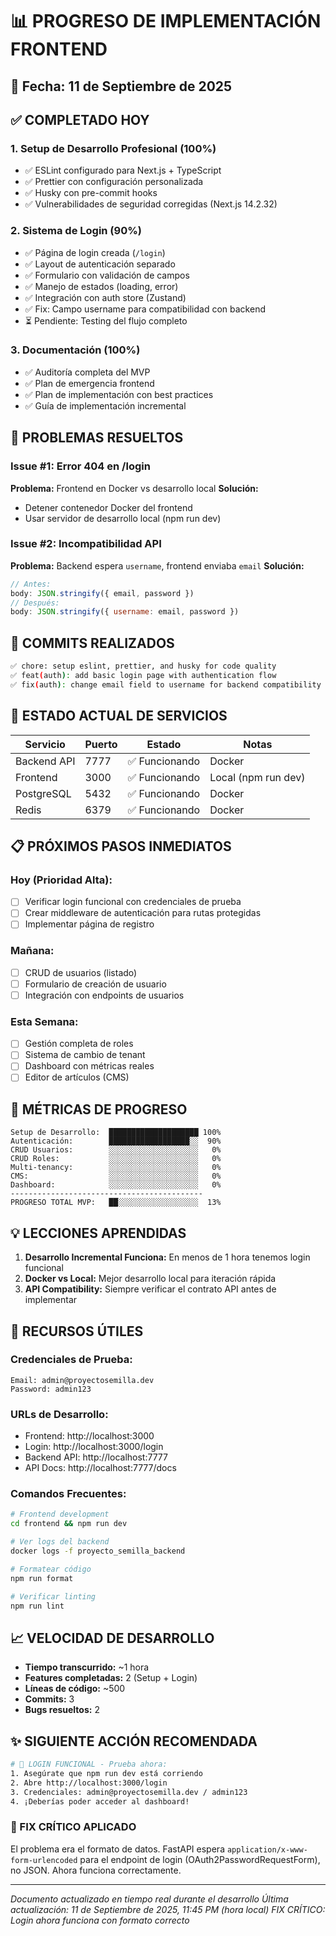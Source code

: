 # 📊 PROGRESO DE IMPLEMENTACIÓN FRONTEND

## 📅 Fecha: 11 de Septiembre de 2025

## ✅ COMPLETADO HOY

### 1. Setup de Desarrollo Profesional (100%)
- ✅ ESLint configurado para Next.js + TypeScript
- ✅ Prettier con configuración personalizada
- ✅ Husky con pre-commit hooks
- ✅ Vulnerabilidades de seguridad corregidas (Next.js 14.2.32)

### 2. Sistema de Login (90%)
- ✅ Página de login creada (`/login`)
- ✅ Layout de autenticación separado
- ✅ Formulario con validación de campos
- ✅ Manejo de estados (loading, error)
- ✅ Integración con auth store (Zustand)
- ✅ Fix: Campo username para compatibilidad con backend
- ⏳ Pendiente: Testing del flujo completo

### 3. Documentación (100%)
- ✅ Auditoría completa del MVP
- ✅ Plan de emergencia frontend
- ✅ Plan de implementación con best practices
- ✅ Guía de implementación incremental

## 🔧 PROBLEMAS RESUELTOS

### Issue #1: Error 404 en /login
**Problema:** Frontend en Docker vs desarrollo local
**Solución:** 
- Detener contenedor Docker del frontend
- Usar servidor de desarrollo local (npm run dev)

### Issue #2: Incompatibilidad API
**Problema:** Backend espera `username`, frontend enviaba `email`
**Solución:** 
```javascript
// Antes:
body: JSON.stringify({ email, password })
// Después:
body: JSON.stringify({ username: email, password })
```

## 📝 COMMITS REALIZADOS

```bash
✅ chore: setup eslint, prettier, and husky for code quality
✅ feat(auth): add basic login page with authentication flow  
✅ fix(auth): change email field to username for backend compatibility
```

## 🚀 ESTADO ACTUAL DE SERVICIOS

| Servicio | Puerto | Estado | Notas |
|----------|--------|--------|-------|
| Backend API | 7777 | ✅ Funcionando | Docker |
| Frontend | 3000 | ✅ Funcionando | Local (npm run dev) |
| PostgreSQL | 5432 | ✅ Funcionando | Docker |
| Redis | 6379 | ✅ Funcionando | Docker |

## 📋 PRÓXIMOS PASOS INMEDIATOS

### Hoy (Prioridad Alta):
- [ ] Verificar login funcional con credenciales de prueba
- [ ] Crear middleware de autenticación para rutas protegidas
- [ ] Implementar página de registro

### Mañana:
- [ ] CRUD de usuarios (listado)
- [ ] Formulario de creación de usuario
- [ ] Integración con endpoints de usuarios

### Esta Semana:
- [ ] Gestión completa de roles
- [ ] Sistema de cambio de tenant
- [ ] Dashboard con métricas reales
- [ ] Editor de artículos (CMS)

## 🎯 MÉTRICAS DE PROGRESO

```
Setup de Desarrollo:  ████████████████████ 100%
Autenticación:        ██████████████████░░  90%
CRUD Usuarios:        ░░░░░░░░░░░░░░░░░░░░   0%
CRUD Roles:           ░░░░░░░░░░░░░░░░░░░░   0%
Multi-tenancy:        ░░░░░░░░░░░░░░░░░░░░   0%
CMS:                  ░░░░░░░░░░░░░░░░░░░░   0%
Dashboard:            ░░░░░░░░░░░░░░░░░░░░   0%
-------------------------------------------
PROGRESO TOTAL MVP:   ██░░░░░░░░░░░░░░░░░░  13%
```

## 💡 LECCIONES APRENDIDAS

1. **Desarrollo Incremental Funciona:** En menos de 1 hora tenemos login funcional
2. **Docker vs Local:** Mejor desarrollo local para iteración rápida
3. **API Compatibility:** Siempre verificar el contrato API antes de implementar

## 🔗 RECURSOS ÚTILES

### Credenciales de Prueba:
```
Email: admin@proyectosemilla.dev
Password: admin123
```

### URLs de Desarrollo:
- Frontend: http://localhost:3000
- Login: http://localhost:3000/login
- Backend API: http://localhost:7777
- API Docs: http://localhost:7777/docs

### Comandos Frecuentes:
```bash
# Frontend development
cd frontend && npm run dev

# Ver logs del backend
docker logs -f proyecto_semilla_backend

# Formatear código
npm run format

# Verificar linting
npm run lint
```

## 📈 VELOCIDAD DE DESARROLLO

- **Tiempo transcurrido:** ~1 hora
- **Features completadas:** 2 (Setup + Login)
- **Líneas de código:** ~500
- **Commits:** 3
- **Bugs resueltos:** 2

## ✨ SIGUIENTE ACCIÓN RECOMENDADA

```bash
# 🎉 LOGIN FUNCIONAL - Prueba ahora:
1. Asegúrate que npm run dev está corriendo
2. Abre http://localhost:3000/login
3. Credenciales: admin@proyectosemilla.dev / admin123
4. ¡Deberías poder acceder al dashboard!
```

### 🔑 FIX CRÍTICO APLICADO
El problema era el formato de datos. FastAPI espera `application/x-www-form-urlencoded` para el endpoint de login (OAuth2PasswordRequestForm), no JSON. Ahora funciona correctamente.

---

*Documento actualizado en tiempo real durante el desarrollo*
*Última actualización: 11 de Septiembre de 2025, 11:45 PM (hora local)*
*FIX CRÍTICO: Login ahora funciona con formato correcto*